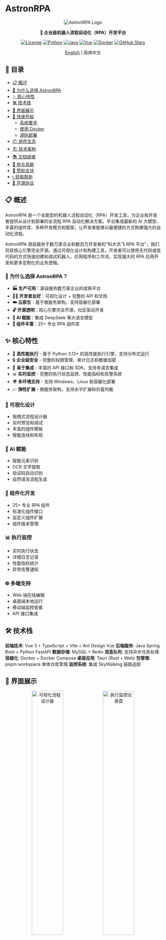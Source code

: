 # AstronRPA

<div align="center">

![AstronRPA Logo](./docs/images/icon_128px.png)

**🤖 企业级机器人流程自动化（RPA）开发平台**

[![License](https://img.shields.io/badge/license-Open%20Source-blue.svg)](LICENSE)
[![Python](https://img.shields.io/badge/python-3.13+-blue.svg)](https://www.python.org/)
[![Java](https://img.shields.io/badge/java-8+-orange.svg)](https://openjdk.java.net/)
[![Vue](https://img.shields.io/badge/vue-3+-green.svg)](https://vuejs.org/)
[![Docker](https://img.shields.io/badge/docker-ready-brightgreen.svg)](https://www.docker.com/)
[![GitHub Stars](https://img.shields.io/github/stars/iflytek/astron-rpa?style=social)](https://github.com/iflytek/astron-rpa/stargazers)

[English](README.md) | 简体中文

</div>

## 📑 目录

- [📋 概述](#-概述)
- [🎯 为什么选择 AstronRPA](#-为什么选择-astronrpa)
- [✨ 核心特性](#-核心特性)
- [🛠️ 技术栈](#-技术栈)
- [📱 界面展示](#-界面展示)
- [🚀 快速开始](#-快速开始)
  - [系统要求](#系统要求)
  - [使用 Docker](#使用-docker)
  - [源码部署](#源码部署)
- [📦 组件生态](#-组件生态)
- [🏗️ 技术架构](#-技术架构)
- [📚 文档链接](#-文档链接)
- [🤝 参与贡献](#-参与贡献)
- [💖 赞助支持](#-赞助支持)
- [📞 获取帮助](#-获取帮助)
- [📄 开源协议](#-开源协议)

## 📋 概述

AstronRPA 是一个全能型的机器人流程自动化（RPA）开发工具，为企业和开发者提供从设计到部署的全流程 RPA 自动化解决方案。平台集成最新的 AI 大模型、丰富的组件库、多种开发模式和框架，让开发者能够以最便捷的方式构建强大的自动化流程。

AstronRPA 源自服务于数万家企业和数百万开发者的"科大讯飞 RPA 平台"，我们将其核心引擎完全开源。通过可视化设计和构建工具，开发者可以使用无代码或低代码的方式快速创建和调试机器人、应用程序和工作流，实现强大的 RPA 应用开发和更多定制化的业务逻辑。

### 🎯 为什么选择 AstronRPA？

- **🏭 生产可用**：源自服务数万家企业的成熟平台
- **👨‍💻 开发者友好**：可视化设计 + 完整的 API 和文档
- **☁️ 云原生**：基于微服务架构，支持容器化部署
- **🔓 开源透明**：核心引擎完全开源，社区驱动开发
- **🤖 AI 赋能**：集成 DeepSeek 等大语言模型
- **🧩 组件丰富**：25+ 专业 RPA 组件库

## ✨ 核心特性

- 🚀 **高性能执行** - 基于 Python 3.13+ 的高性能执行引擎，支持分布式运行
- 🔒 **企业级安全** - 完整的权限管理、审计日志和数据加密
- 🔧 **易于集成** - 丰富的 API 接口和 SDK，支持多语言集成
- 📊 **实时监控** - 完整的执行状态监控、性能指标和告警系统
- 🌍 **多环境支持** - 支持 Windows、Linux 和容器化部署
- 📈 **弹性扩展** - 微服务架构，支持水平扩展和负载均衡

### 🎯 可视化设计
- 拖拽式流程设计器
- 实时预览和调试
- 丰富的组件模板
- 智能连线和布局

### 🤖 AI 赋能
- 智能元素识别
- OCR 文字提取
- 验证码自动识别
- 自然语言流程生成

### 🔧 组件化开发
- 25+ 专业 RPA 组件
- 标准化组件接口
- 自定义组件扩展
- 组件版本管理

### 📊 执行监控
- 实时执行状态
- 详细日志记录
- 性能指标统计
- 异常告警通知

### 🌐 多端支持
- Web 端在线编辑
- 桌面端本地运行
- 移动端监控查看
- API 接口集成

## 🛠️ 技术栈

**前端技术**: Vue 3 + TypeScript + Vite + Ant Design Vue
**后端服务**: Java Spring Boot + Python FastAPI
**数据存储**: MySQL + Redis
**消息队列**: 支持异步任务处理
**容器化**: Docker + Docker Compose
**桌面应用**: Tauri (Rust + Web)
**包管理**: pnpm workspace 单体仓库管理
**监控系统**: 集成 SkyWalking 链路追踪

## 📱 界面展示

<div align="center">
  <img src="https://via.placeholder.com/800x400?text=可视化流程设计器" alt="可视化流程设计器" width="45%">
  <img src="https://via.placeholder.com/800x400?text=执行监控仪表盘" alt="执行监控仪表盘" width="45%">
</div>

## 🏗️ 架构概览

![Architecture Overview](./docs/images/Structure-zh.png "Architecture Overview")

### 技术架构详情

### 前端架构
- **框架**：Vue 3 + TypeScript + Vite
- **UI 组件**：Ant Design Vue + VXE Table
- **状态管理**：Pinia
- **桌面应用**：Tauri（Rust + Web 技术栈）
- **包管理**：pnpm workspace 单体仓库管理

### 后端架构
- **主服务**：Java Spring Boot 2.3.11
- **AI 服务**：Python FastAPI + DeepSeek 集成
- **OpenAPI 服务**：Python FastAPI 
- **资源服务**：Java Spring Boot
- **数据库**：MySQL + Redis
- **消息队列**：支持异步任务处理

### RPA 引擎
- **语言**：Python 3.13+
- **框架**：FastAPI + asyncio
- **组件化架构**：25+ 专业 RPA 组件
- **执行器**：支持原子操作、工作流、录制回放
- **通信**：WebSocket 实时通信
- **定位技术**：图像识别、OCR、UI 自动化

### 部署架构
- **容器化**：Docker + Docker Compose
- **微服务**：独立服务模块，可单独部署
- **可观测性**：集成 SkyWalking 链路追踪
- **负载均衡**：Nginx 反向代理

## 🚀 快速开始

### 系统要求
- **操作系统**：Windows 10/11（主要支持）、macOS、Linux
- **Node.js**：>= 22
- **Python**：3.13.x
- **Java**：JDK 8+
- **pnpm**：>= 9
- **rustc**：>= 1.90.0
- **UV**：Python 包管理工具
- **7-Zip**：用于创建部署归档文件

### 使用 Docker

推荐使用 Docker 进行快速部署：

```bash
# 克隆项目
git clone https://github.com/iflytek/astron-rpa.git
cd astron-rpa

# 进入 docker 目录
cd docker

# 启动容器栈
docker-compose up -d

# 查看服务状态
docker-compose ps
```

- 在浏览器访问 `http://localhost:8080`
- 生产部署及安全加固请参考 [部署文档](docker/QUICK_START.md)

### 源码部署

#### 一键启动（推荐）

1. **准备 Python 环境**
   ```bash
   # 准备一个 Python 3.13.x 安装目录
   # 可以是本地文件夹或系统安装路径
   # 脚本会复制该目录来创建 python_base 和 python_core
   ```

2. **运行打包脚本**
   ```bash
   # 使用本地 Python313 文件夹（自动检测）
   pack.bat
   
   # 指定自定义 Python 目录
   pack.bat "" "C:\Python313"
   pack.bat "" "D:\Python"
   pack.bat "" "Python313"
   
   # 同时指定 7-Zip 路径和 Python 目录
   pack.bat "D:\Tools\7-Zip\7z.exe" "C:\Python313"
   ```

3. **构建前端应用**
   ```bash
   cd frontend
   pnpm install
   pnpm build:web
   ```

4. **构建tauri应用**
   ```bash
   cd frontend
   pnpm install
   copy packages/web-app/.env.example packages/web-app/.env
   pnpm build:tauri
   ```

#### 开发环境

```bash
# 安装依赖
cd frontend
pnpm install

# 配置环境变量(必填项请参见 .env 内注释)
copy packages/web-app/.env.example packages/web-app/.env

# 启动 Web 开发服务器
pnpm dev:web

# 启动 Tauri 桌面应用（开发模式）
pnpm dev:tauri

# 启动后端服务（需要先配置数据库）
cd backend/robot-service
mvn spring-boot:run
```

## 📦 组件生态

### 核心组件包
- **rpasystem**：系统操作、进程管理、截图
- **rpabrowser**：浏览器自动化、网页操作
- **rpagui**：图形界面自动化、鼠标键盘操作
- **rpaexcel**：Excel 表格操作、数据处理
- **rpacv**：计算机视觉、图像识别
- **rpaai**：AI 智能服务集成
- **rpadatabase**：数据库连接和操作
- **rpanetwork**：网络请求、API 调用
- **rpaemail**：邮件发送和接收
- **rpadocx**：Word 文档处理
- **rpapdf**：PDF 文档操作
- **rpaencrypt**：加密解密功能

### 执行框架
- **atomic**：原子操作定义和执行
- **executor**：工作流执行引擎
- **recording**：操作录制和回放
- **param_utils**：参数处理工具

### 共享库
- **rpaframe**：RPA 框架核心
- **rpawebsocket**：WebSocket 通信
- **locator**：元素定位技术

## 🌟 核心特性

### 🎯 可视化设计
- 拖拽式流程设计器
- 实时预览和调试
- 丰富的组件模板
- 智能连线和布局

### 🤖 AI 赋能
- 智能元素识别
- OCR 文字提取
- 验证码自动识别
- 自然语言流程生成

### 🔧 组件化开发
- 25+ 专业 RPA 组件
- 标准化组件接口
- 自定义组件扩展
- 组件版本管理

### 📊 执行监控
- 实时执行状态
- 详细日志记录
- 性能指标统计
- 异常告警通知

### 🌐 多端支持
- Web 端在线编辑
- 桌面端本地运行
- 移动端监控查看
- API 接口集成

## 📚 文档链接

- [📖 使用指南](HOW_TO_RUN.zh.md)
- [🚀 部署指南](docker/QUICK_START.md)
- [📖 API 文档](backend/openapi-service/api.yaml)
- [🔧 组件开发指南](engine/components/)
- [🐛 故障排除](docs/TROUBLESHOOTING.md)
- [📝 更新日志](CHANGELOG.md)

## 🤝 参与贡献

我们欢迎任何形式的贡献！请查看 [贡献指南](CONTRIBUTING.md)

### 开发规范
- 遵循现有代码风格
- 添加必要的测试用例
- 更新相关文档
- 确保所有检查通过

### 贡献步骤
1. Fork 本仓库
2. 创建您的特性分支 (`git checkout -b feature/AmazingFeature`)
3. 提交您的更改 (`git commit -m 'Add some AmazingFeature'`)
4. 推送到分支 (`git push origin feature/AmazingFeature`)
5. 打开一个 Pull Request

## 🌟 Star 历史

<div align="center">
  <img src="https://api.star-history.com/svg?repos=iflytek/astron-rpa&type=Date" alt="Star 历史图表" width="600">
</div>

## 💖 赞助支持

<div align="center">
  <a href="https://github.com/sponsors/iflytek">
    <img src="https://img.shields.io/badge/赞助-GitHub%20Sponsors-pink?style=for-the-badge&logo=github" alt="GitHub Sponsors">
  </a>
  <a href="https://opencollective.com/astronrpa">
    <img src="https://img.shields.io/badge/赞助-Open%20Collective-blue?style=for-the-badge&logo=opencollective" alt="Open Collective">
  </a>
</div>

## 📞 获取帮助

- 📧 技术支持: [cbg_rpa_ml@iflytek.com](mailto:cbg_rpa_ml@iflytek.com)
- 💬 社区讨论: [GitHub Discussions](https://github.com/iflytek/astron-rpa/discussions)
- 🐛 问题反馈: [Issues](https://github.com/iflytek/astron-rpa/issues)

## 📄 开源协议

本项目基于 [开源协议](LICENSE) 开源。

---

<div align="center">

**由科大讯飞开发维护**

[![Follow](https://img.shields.io/github/followers/iflytek?style=social&label=关注)](https://github.com/iflytek)
[![Star](https://img.shields.io/github/stars/iflytek/astron-rpa?style=social&label=Star)](https://github.com/iflytek/astron-rpa)
[![Fork](https://img.shields.io/github/forks/iflytek/astron-rpa?style=social&label=Fork)](https://github.com/iflytek/astron-rpa/fork)
[![Watch](https://img.shields.io/github/watchers/iflytek/astron-rpa?style=social&label=关注)](https://github.com/iflytek/astron-rpa/watchers)

**AstronRPA** - 让 RPA 开发变得简单而强大！

如果您觉得这个项目对您有帮助，请给我们一个 ⭐ Star！

</div>